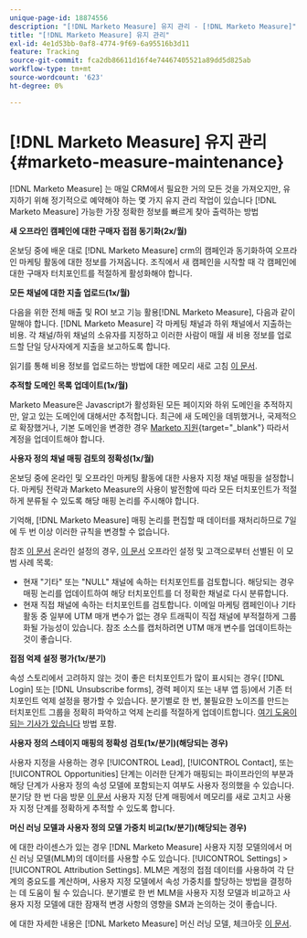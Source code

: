 ```yaml
---
unique-page-id: 18874556
description: "[!DNL Marketo Measure] 유지 관리 - [!DNL Marketo Measure]"
title: "[!DNL Marketo Measure] 유지 관리"
exl-id: 4e1d53bb-0af8-4774-9f69-6a95516b3d11
feature: Tracking
source-git-commit: fca2db86611d16f4e74467405521a89dd5d825ab
workflow-type: tm+mt
source-wordcount: '623'
ht-degree: 0%

---
```


# [!DNL Marketo Measure] 유지 관리 {#marketo-measure-maintenance}

[!DNL Marketo Measure] 는 매일 CRM에서 필요한 거의 모든 것을 가져오지만, 유지하기 위해 정기적으로 예약해야 하는 몇 가지 유지 관리 작업이 있습니다 [!DNL Marketo Measure] 가능한 가장 정확한 정보를 빠르게 찾아 출력하는 방법

**새 오프라인 캠페인에 대한 구매자 접점 동기화(2x/월)**

온보딩 중에 배운 대로 [!DNL Marketo Measure] crm의 캠페인과 동기화하여 오프라인 마케팅 활동에 대한 정보를 가져옵니다. 조직에서 새 캠페인을 시작할 때 각 캠페인에 대한 구매자 터치포인트를 적절하게 활성화해야 합니다.

**모든 채널에 대한 지출 업로드(1x/월)**

다음을 위한 전체 매출 및 ROI 보고 기능 활용[!DNL Marketo Measure], 다음과 같이 말해야 합니다. [!DNL Marketo Measure] 각 마케팅 채널과 하위 채널에서 지출하는 비용. 각 채널/하위 채널의 소유자를 지정하고 이러한 사람이 매월 새 비용 정보를 업로드할 단일 당사자에게 지출을 보고하도록 합니다.

읽기를 통해 비용 정보를 업로드하는 방법에 대한 메모리 새로 고침 [이 문서](/help/marketing-spend/spend-management/marketing-channel-costs.md).

**추적할 도메인 목록 업데이트(1x/월)**

Marketo Measure은 Javascript가 활성화된 모든 페이지와 하위 도메인을 추적하지만, 알고 있는 도메인에 대해서만 추적합니다. 최근에 새 도메인을 데뷔했거나, 국제적으로 확장했거나, 기본 도메인을 변경한 경우 [Marketo 지원](https://nation.marketo.com/t5/support/ct-p/Support){target="_blank"} 따라서 계정을 업데이트해야 합니다.

**사용자 정의 채널 매핑 검토의 정확성(1x/월)**

온보딩 중에 온라인 및 오프라인 마케팅 활동에 대한 사용자 지정 채널 매핑을 설정합니다. 마케팅 전략과 Marketo Measure의 사용이 발전함에 따라 모든 터치포인트가 적절하게 분류될 수 있도록 해당 매핑 논리를 주시해야 합니다.

기억해, [!DNL Marketo Measure] 매핑 논리를 편집할 때 데이터를 재처리하므로 7일에 두 번 이상 이러한 규칙을 변경할 수 없습니다.

참조 [이 문서](/help/channel-tracking-and-setup/online-channels/online-custom-channel-setup.md) 온라인 설정의 경우, [이 문서](/help/channel-tracking-and-setup/offline-channels/offline-custom-channel-setup.md) 오프라인 설정 및 고객으로부터 선별된 이 모범 사례 목록:

* 현재 &quot;기타&quot; 또는 &quot;NULL&quot; 채널에 속하는 터치포인트를 검토합니다. 해당되는 경우 매핑 논리를 업데이트하여 해당 터치포인트를 더 정확한 채널로 다시 분류합니다.
* 현재 직접 채널에 속하는 터치포인트를 검토합니다. 이메일 마케팅 캠페인이나 기타 활동 중 일부에 UTM 매개 변수가 없는 경우 트래픽이 직접 채널에 부적절하게 그룹화될 가능성이 있습니다. 참조 소스를 캡처하려면 UTM 매개 변수를 업데이트하는 것이 좋습니다.

**접점 억제 설정 평가(1x/분기)**

속성 스토리에서 고려하지 않는 것이 좋은 터치포인트가 많이 표시되는 경우( [!DNL Login] 또는 [!DNL Unsubscribe forms], 경력 페이지 또는 내부 앱 등)에서 기존 터치포인트 억제 설정을 평가할 수 있습니다. 분기별로 한 번, 불필요한 노이즈를 만드는 터치포인트 그룹을 정확히 파악하고 억제 논리를 적절하게 업데이트합니다. [여기 도움이 되는 기사가 있습니다](/help/advanced-marketo-measure-features/touchpoint-settings/touchpoint-removal-and-touchpoint-suppression.md)  방법 포함.

**사용자 정의 스테이지 매핑의 정확성 검토(1x/분기)(해당되는 경우)**

사용자 지정을 사용하는 경우 [!UICONTROL Lead], [!UICONTROL Contact], 또는 [!UICONTROL Opportunities] 단계는 이러한 단계가 매핑되는 파이프라인의 부분과 해당 단계가 사용자 정의 속성 모델에 포함되는지 여부도 사용자 정의했을 수 있습니다. 분기당 한 번 다음 방문 [이 문서](/help/advanced-marketo-measure-features/custom-attribution-models/custom-attribution-model-and-setup.md) 사용자 지정 단계 매핑에서 메모리를 새로 고치고 사용자 지정 단계를 정확하게 추적할 수 있도록 합니다.

**머신 러닝 모델과 사용자 정의 모델 가중치 비교(1x/분기)(해당되는 경우)**

에 대한 라이센스가 있는 경우 [!DNL Marketo Measure] 사용자 지정 모델의에서 머신 러닝 모델(MLM)의 데이터를 사용할 수도 있습니다. [!UICONTROL Settings] > [!UICONTROL Attribution Settings]. MLM은 계정의 접점 데이터를 사용하여 각 단계의 중요도를 계산하며, 사용자 지정 모델에서 속성 가중치를 할당하는 방법을 결정하는 데 도움이 될 수 있습니다. 분기별로 한 번 MLM을 사용자 지정 모델과 비교하고 사용자 지정 모델에 대한 잠재적 변경 사항의 영향을 SM과 논의하는 것이 좋습니다.

에 대한 자세한 내용은 [!DNL Marketo Measure] 머신 러닝 모델, 체크아웃 [이 문서](/help/advanced-marketo-measure-features/custom-attribution-models/machine-learning-model-faq.md).
